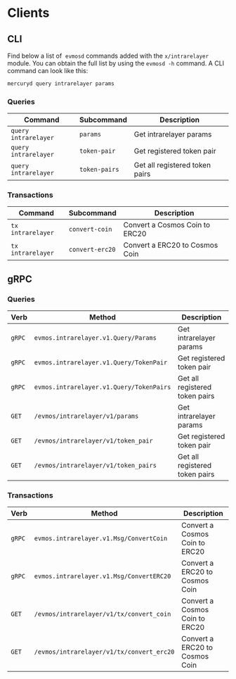 <!--
order: 8
-->

# Clients

## CLI

Find below a list of  `evmosd` commands added with the  `x/intrarelayer` module. You can obtain the full list by using the `evmosd -h` command. A CLI command can look like this:

```bash
mercuryd query intrarelayer params
```

### Queries

| Command                | Subcommand    | Description                    |
| ---------------------- | ------------- | ------------------------------ |
| `query` `intrarelayer` | `params`      | Get intrarelayer params        |
| `query` `intrarelayer` | `token-pair`  | Get registered token pair      |
| `query` `intrarelayer` | `token-pairs` | Get all registered token pairs |

### Transactions

| Command             | Subcommand      | Description                    |
| ------------------- | --------------- | ------------------------------ |
| `tx` `intrarelayer` | `convert-coin`  | Convert a Cosmos Coin to ERC20 |
| `tx` `intrarelayer` | `convert-erc20` | Convert a ERC20 to Cosmos Coin |

## gRPC

### Queries

| Verb   | Method                                   | Description                    |
| ------ | ---------------------------------------- | ------------------------------ |
| `gRPC` | `evmos.intrarelayer.v1.Query/Params`     | Get intrarelayer params        |
| `gRPC` | `evmos.intrarelayer.v1.Query/TokenPair`  | Get registered token pair      |
| `gRPC` | `evmos.intrarelayer.v1.Query/TokenPairs` | Get all registered token pairs |
| `GET`  | `/evmos/intrarelayer/v1/params`          | Get intrarelayer params        |
| `GET`  | `/evmos/intrarelayer/v1/token_pair`      | Get registered token pair      |
| `GET`  | `/evmos/intrarelayer/v1/token_pairs`     | Get all registered token pairs |

### Transactions

| Verb   | Method                                    | Description                    |
| ------ | ----------------------------------------- | ------------------------------ |
| `gRPC` | `evmos.intrarelayer.v1.Msg/ConvertCoin`   | Convert a Cosmos Coin to ERC20 |
| `gRPC` | `evmos.intrarelayer.v1.Msg/ConvertERC20`  | Convert a ERC20 to Cosmos Coin |
| `GET`  | `/evmos/intrarelayer/v1/tx/convert_coin`  | Convert a Cosmos Coin to ERC20 |
| `GET`  | `/evmos/intrarelayer/v1/tx/convert_erc20` | Convert a ERC20 to Cosmos Coin |

<!-- ## JSON-RPC

TODO

- Prereq: intrarelaying enabled, pair enabled, evm hook enabled
- Transfer registered ERC20 to module address
- Should update balance on the bank module -->
